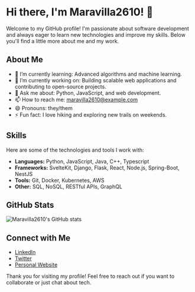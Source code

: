 # Hi there, I'm Maravilla2610! 👋

Welcome to my GitHub profile! I'm passionate about software development and always eager to learn new technologies and improve my skills. Below you'll find a little more about me and my work.

## About Me

- 🌱 I’m currently learning: Advanced algorithms and machine learning.
- 💼 I’m currently working on: Building scalable web applications and contributing to open-source projects.
- 💬 Ask me about: Python, JavaScript, and web development.
- 📫 How to reach me: maravilla2610@example.com
- 😄 Pronouns: they/them
- ⚡ Fun fact: I love hiking and exploring new trails on weekends.

## Skills

Here are some of the technologies and tools I work with:

- **Languages:** Python, JavaScript, Java, C++, Typescript
- **Frameworks:**  SvelteKit, Django, Flask, React, Node.js, Spring-Boot, NestJS
- **Tools:** Git, Docker, Kubernetes, AWS
- **Other:** SQL, NoSQL, RESTful APIs, GraphQL

## GitHub Stats

![Maravilla2610's GitHub stats](https://github-readme-stats.vercel.app/api?username=maravilla2610&show_icons=true&theme=radical)

## Connect with Me

- [LinkedIn](https://www.linkedin.com/in/maravilla2610)
- [Twitter](https://twitter.com/maravilla2610)
- [Personal Website](https://maravilla2610.github.io)

Thank you for visiting my profile! Feel free to reach out if you want to collaborate or just chat about tech.
